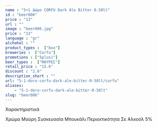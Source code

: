 ```yaml
---
name : "5+1 Δώρο CORFU Dark Ale Bitter 0.50lt"
id : "beer006"
price : "13"
url : ""
image : "beer006.jpg"
price : "13"
language : "gr"
alchohol : ""
product_types :  ["box"]
breweries :  ["Corfu"]
promotions : ["5plus1"]
beer_types :  ["ΜΑΥΡΕΣ"]
retail_price : "15.6"
discount : "2.6"
description_short : ""
url: "5-1-doro-corfu-dark-ale-bitter-0-50lt/corfu"
aliases: 
    - "5-1-doro-corfu-dark-ale-bitter-0-50lt"
slug: "beer006"
---
```


Χαρακτηριστικά

Χρώμα
Μαύρη
Συσκευασία
Μπουκάλι
Περιεκτικότητα Σε Αλκοόλ
5%